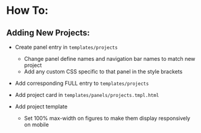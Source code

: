 # How To:

## Adding New Projects:
- Create panel entry in `templates/projects`
    - Change panel define names and navigation bar names to match new project
    - Add any custom CSS specific to that panel in the style brackets

- Add corresponding FULL entry to `templates/projects`
- Add project card in `templates/panels/projects.tmpl.html`
- Add project template
    - Set 100% max-width on figures to make them display responsively on mobile